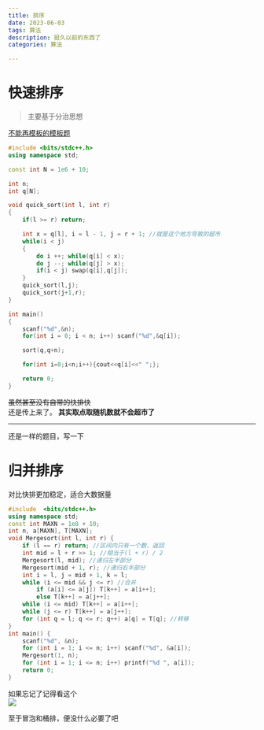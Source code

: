 ```yaml
---
title: 排序
date: 2023-06-03
tags: 算法
description: 挺久以前的东西了
categories: 算法

---
```

# 快速排序    
>主要基于分治思想      

[不能再模板的模板题](https://www.acwing.com/problem/content/description/787/)  

~~~c++    
#include <bits/stdc++.h>
using namespace std;

const int N = 1e6 + 10;

int n;
int q[N];

void quick_sort(int l, int r)
{
    if(l >= r) return;

    int x = q[l], i = l - 1, j = r + 1; //就是这个地方导致的超市
    while(i < j)
    {
        do i ++; while(q[i] < x);
        do j --; while(q[j] > x);
        if(i < j) swap(q[i],q[j]);
    }
    quick_sort(l,j);
    quick_sort(j+1,r);
}

int main()
{
    scanf("%d",&n);
    for(int i = 0; i < n; i++) scanf("%d",&q[i]);

    sort(q,q+n);

    for(int i=0;i<n;i++){cout<<q[i]<<" ";};

    return 0;
}


~~~     

~~虽然甚至没有自带的快排快~~   
还是传上来了。  __其实取点取随机数就不会超市了__       

---   
还是一样的题目，写一下
# 归并排序   
对比快排更加稳定，适合大数据量
    
~~~c++   
#include  <bits/stdc++.h>
using namespace std;
const int MAXN = 1e8 + 10;
int n, a[MAXN], T[MAXN];
void Mergesort(int l, int r) {
    if (l == r) return; //区间内只有一个数，返回
    int mid = l + r >> 1; //相当于(l + r) / 2
    Mergesort(l, mid); //递归左半部分
    Mergesort(mid + 1, r); //递归右半部分
    int i = l, j = mid + 1, k = l;
    while (i <= mid && j <= r) //合并
        if (a[i] <= a[j]) T[k++] = a[i++];
        else T[k++] = a[j++];
    while (i <= mid) T[k++] = a[i++];
    while (j <= r) T[k++] = a[j++];
    for (int q = l; q <= r; q++) a[q] = T[q]; //转移
}
int main() {
    scanf("%d", &n);
    for (int i = 1; i <= n; i++) scanf("%d", &a[i]);
    Mergesort(1, n);
    for (int i = 1; i <= n; i++) printf("%d ", a[i]);
    return 0;
}


~~~     
如果忘记了记得看这个    
![](https://cdn.luogu.com.cn/upload/image_hosting/xssi3qec.png)

至于冒泡和桶排，便没什么必要了吧
